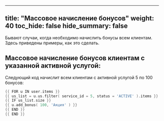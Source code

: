 
---
title: "Массовое начисление бонусов"
weight: 40
toc_hide: false
hide_summary: false
---

Бывают случаи, когда необходимо начислить бонусы всем клиентам. Здесь приведены примеры, как это сделать.

## Массовое начисление бонусов клиентам с указанной активной услугой:

Следующий код начислит всем клиентам с активной услугой 5 по 100 бонусов:

```go
{{ FOR u IN user.items }}
{{ us_list = u.us.filter( service_id = 5, status = 'ACTIVE' ).items }}
{{ IF us_list.size }}
{{ u.add_bonus( 100, 'Акция' ) }}
{{ END }}
{{ END }}
```

